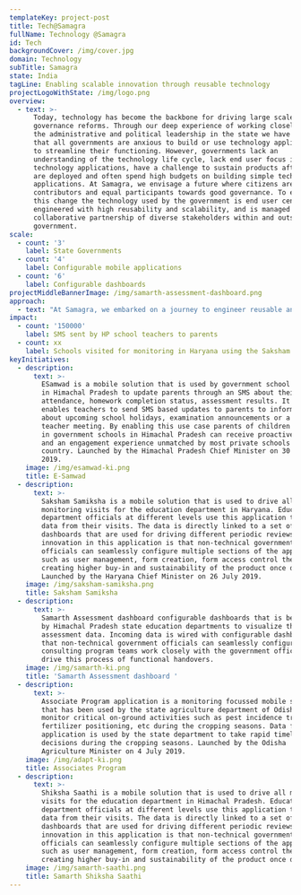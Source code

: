 ```yaml
---
templateKey: project-post
title: Tech@Samagra
fullName: Technology @Samagra
id: Tech
backgroundCover: /img/cover.jpg
domain: Technology
subTitle: Samagra
state: India
tagLine: Enabling scalable innovation through reusable technology
projectLogoWithState: /img/logo.png
overview:
  - text: >-
      Today, technology has become the backbone for driving large scale systemic
      governance reforms. Through our deep experience of working closely with
      the administrative and political leadership in the state we have observed
      that all governments are anxious to build or use technology applications
      to streamline their functioning. However, governments lack an
      understanding of the technology life cycle, lack end user focus in their
      technology applications, have a challenge to sustain products after they
      are deployed and often spend high budgets on building simple technology
      applications. At Samagra, we envisage a future where citizens are active
      contributors and equal participants towards good governance. To enable
      this change the technology used by the government is end user centric,
      engineered with high reusability and scalability, and is managed through a
      collaborative partnership of diverse stakeholders within and outside the
      government.
scale:
  - count: '3'
    label: State Governments
  - count: '4'
    label: Configurable mobile applications
  - count: '6'
    label: Configurable dashboards
projectMiddleBannerImage: /img/samarth-assessment-dashboard.png
approach:
  - text: "At Samagra, we embarked on a journey to engineer reusable and modular solutions\_using existing OpenSource technology\_for different governments. The objective is to work closely with governments take governance use cases through a governance focussed technology life cycle from use case definition to final handover to the government teams."
impact:
  - count: '150000'
    label: SMS sent by HP school teachers to parents
  - count: xx
    label: Schools visited for monitoring in Haryana using the Saksham Samiksha app
keyInitiatives:
  - description:
      text: >-
        ESamwad is a mobile solution that is used by government school teachers
        in Himachal Pradesh to update parents through an SMS about their childs’
        attendance, homework completion status, assessment results. It also
        enables teachers to send SMS based updates to parents to inform them
        about upcoming school holidays, examination announcements or a parent
        teacher meeting. By enabling this use case parents of children studying
        in government schools in Himachal Pradesh can receive proactive updates
        and an engagement experience unmatched by most private schools in the
        country. Launched by the Himachal Pradesh Chief Minister on 30 July
        2019.
    image: /img/esamwad-ki.png
    title: E-Samwad
  - description:
      text: >-
        Saksham Samiksha is a mobile solution that is used to drive all
        monitoring visits for the education department in Haryana. Education
        department officials at different levels use this application to capture
        data from their visits. The data is directly linked to a set of
        dashboards that are used for driving different periodic reviews. The key
        innovation in this application is that non-technical government
        officials can seamlessly configure multiple sections of the applications
        such as user management, form creation, form access control thereby
        creating higher buy-in and sustainability of the product once deployed.
        Launched by the Haryana Chief Minister on 26 July 2019.
    image: /img/saksham-samiksha.png
    title: Saksham Samiksha
  - description:
      text: >-
        Samarth Assessment dashboard configurable dashboards that is being used
        by Himachal Pradesh state education departments to visualize the student
        assessment data. Incoming data is wired with configurable dashboards
        that non-technical government officials can seamlessly configure. Our
        consulting program teams work closely with the government officials to
        drive this process of functional handovers.
    image: /img/samarth-ki.png
    title: 'Samarth Assessment dashboard '
  - description:
      text: >-
        Associate Program application is a monitoring focussed mobile solution
        that has been used by the state agriculture department of Odisha to
        monitor critical on-ground activities such as pest incidence tracking,
        fertilizer positioning, etc during the cropping seasons. Data from this
        application is used by the state department to take rapid timely
        decisions during the cropping seasons. Launched by the Odisha
        Agriculture Minister on 4 July 2019.
    image: /img/adapt-ki.png
    title: Associates Program
  - description:
      text: >-
        Shiksha Saathi is a mobile solution that is used to drive all monitoring
        visits for the education department in Himachal Pradesh. Education
        department officials at different levels use this application to capture
        data from their visits. The data is directly linked to a set of
        dashboards that are used for driving different periodic reviews. The key
        innovation in this application is that non-technical government
        officials can seamlessly configure multiple sections of the applications
        such as user management, form creation, form access control thereby
        creating higher buy-in and sustainability of the product once deployed.
    image: /img/samarth-saathi.png
    title: Samarth Shiksha Saathi
---
```


